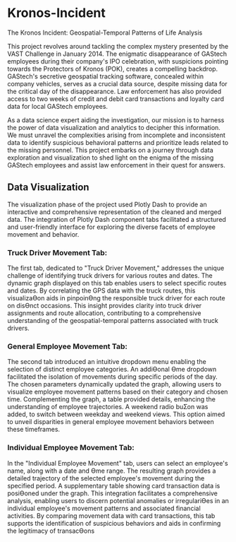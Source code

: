 # Kronos-Incident
The Kronos Incident: Geospatial-Temporal Patterns of Life Analysis

This project revolves around tackling the complex mystery presented by the VAST Challenge in January 2014. The enigmatic disappearance of GAStech employees during their company's IPO celebration, with suspicions pointing towards the Protectors of Kronos (POK), creates a compelling backdrop. GAStech's secretive geospatial tracking software, concealed within company vehicles, serves as a crucial data source, despite missing data for the critical day of the disappearance. Law enforcement has also provided access to two weeks of credit and debit card transactions and loyalty card data for local GAStech employees.

As a data science expert aiding the investigation, our mission is to harness the power of data visualization and analytics to decipher this information. We must unravel the complexities arising from incomplete and inconsistent data to identify suspicious behavioral patterns and prioritize leads related to the missing personnel. This project embarks on a journey through data exploration and visualization to shed light on the enigma of the missing GAStech employees and assist law enforcement in their quest for answers.

## Data Visualization 
The visualization phase of the project used Plotly Dash to provide an interactive and comprehensive representation of the cleaned and merged data. The integration of Plotly Dash component tabs facilitated a structured and user-friendly interface for exploring the diverse facets of employee movement and behavior. 

### Truck Driver Movement Tab: 

The first tab, dedicated to "Truck Driver Movement," addresses the unique challenge of 
identifying truck drivers for various routes and dates. The dynamic graph displayed on this tab enables 
users to select specific routes and dates. By correlating the GPS data with the truck routes, this 
visualizaƟon aids in pinpoinƟng the responsible truck driver for each route on disƟnct occasions. This 
insight provides clarity into truck driver assignments and route allocation, contributing to a 
comprehensive understanding of the geospatial-temporal patterns associated with truck drivers.

### General Employee Movement Tab: 
The second tab introduced an intuitive dropdown menu enabling the selection of distinct 
employee categories. An addiƟonal Ɵme dropdown facilitated the isolation of movements during specific 
periods of the day. The chosen parameters dynamically updated the graph, allowing users to visualize 
employee movement patterns based on their category and chosen time. Complementing the graph, a 
table provided details, enhancing the understanding of employee trajectories. A weekend radio buƩon
was added, to switch between weekday and weekend views. This option aimed to unveil disparities in 
general employee movement behaviors between these timeframes.


### Individual Employee Movement Tab: 
In the "Individual Employee Movement" tab, users can select an employee's name, along with a 
date and Ɵme range. The resulting graph provides a detailed trajectory of the selected employee's 
movement during the specified period. A supplementary table showing card transaction data is 
posiƟoned under the graph. This integration facilitates a comprehensive analysis, enabling users to 
discern potential anomalies or irregulariƟes in an individual employee's movement patterns and 
associated financial activities. By comparing movement data with card transactions, this tab supports the 
identification of suspicious behaviors and aids in confirming the legitimacy of transacƟons






